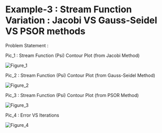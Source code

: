 # Example-3 : Stream Function Variation : Jacobi VS Gauss-Seidel VS PSOR methods

Problem Statement :


Pic_1 : Stream Function (Psi) Contour Plot (from Jacobi Method)

![Figure_1](https://user-images.githubusercontent.com/68963724/123247050-15f69880-d504-11eb-9a26-96a78c3a13cd.png)


Pic_2 : Stream Function (Psi) Contour Plot (from Gauss-Seidel Method)

![Figure_2](https://user-images.githubusercontent.com/68963724/123247069-1c851000-d504-11eb-9a01-47d0557f1010.png)


Pic_3 : Stream Function (Psi) Contour Plot (from PSOR Method)

![Figure_3](https://user-images.githubusercontent.com/68963724/123247092-227af100-d504-11eb-9573-f5311cf95163.png)


Pic_4 : Error VS Iterations

![Figure_4](https://user-images.githubusercontent.com/68963724/123247115-273fa500-d504-11eb-947f-bcc8398f1569.png)
